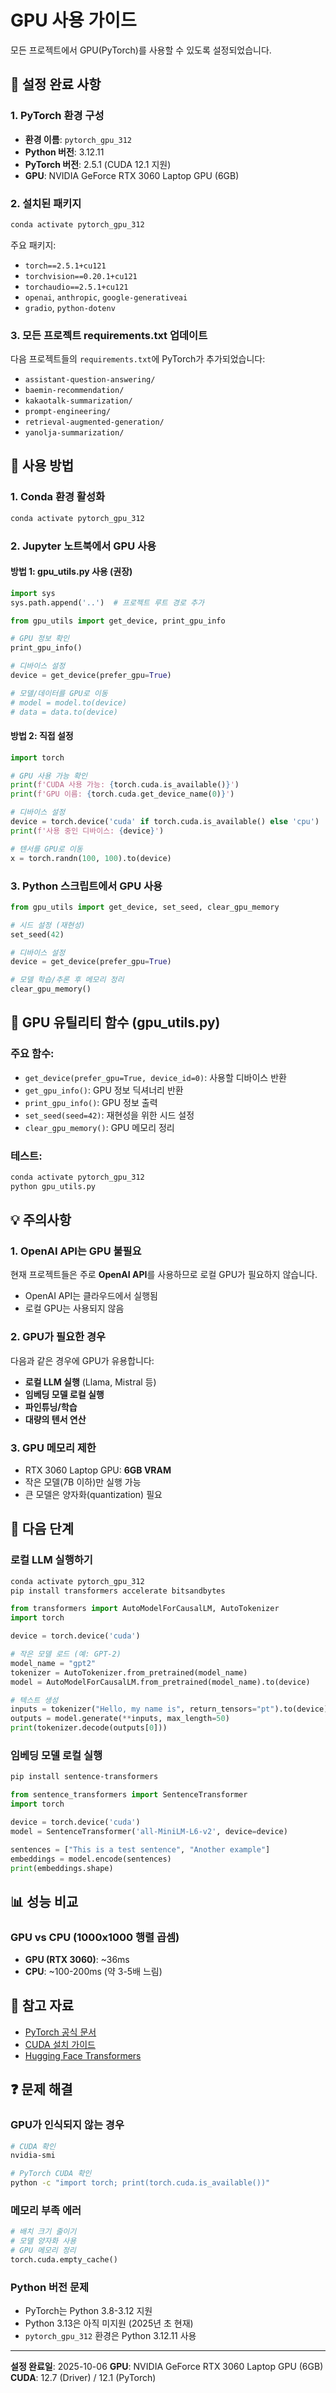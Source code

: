 # GPU 사용 가이드

모든 프로젝트에서 GPU(PyTorch)를 사용할 수 있도록 설정되었습니다.

## 🎯 설정 완료 사항

### 1. PyTorch 환경 구성
- **환경 이름**: `pytorch_gpu_312`
- **Python 버전**: 3.12.11
- **PyTorch 버전**: 2.5.1 (CUDA 12.1 지원)
- **GPU**: NVIDIA GeForce RTX 3060 Laptop GPU (6GB)

### 2. 설치된 패키지
```bash
conda activate pytorch_gpu_312
```

주요 패키지:
- `torch==2.5.1+cu121`
- `torchvision==0.20.1+cu121`
- `torchaudio==2.5.1+cu121`
- `openai`, `anthropic`, `google-generativeai`
- `gradio`, `python-dotenv`

### 3. 모든 프로젝트 requirements.txt 업데이트
다음 프로젝트들의 `requirements.txt`에 PyTorch가 추가되었습니다:
- `assistant-question-answering/`
- `baemin-recommendation/`
- `kakaotalk-summarization/`
- `prompt-engineering/`
- `retrieval-augmented-generation/`
- `yanolja-summarization/`

## 📝 사용 방법

### 1. Conda 환경 활성화
```bash
conda activate pytorch_gpu_312
```

### 2. Jupyter 노트북에서 GPU 사용

#### 방법 1: gpu_utils.py 사용 (권장)
```python
import sys
sys.path.append('..')  # 프로젝트 루트 경로 추가

from gpu_utils import get_device, print_gpu_info

# GPU 정보 확인
print_gpu_info()

# 디바이스 설정
device = get_device(prefer_gpu=True)

# 모델/데이터를 GPU로 이동
# model = model.to(device)
# data = data.to(device)
```

#### 방법 2: 직접 설정
```python
import torch

# GPU 사용 가능 확인
print(f'CUDA 사용 가능: {torch.cuda.is_available()}')
print(f'GPU 이름: {torch.cuda.get_device_name(0)}')

# 디바이스 설정
device = torch.device('cuda' if torch.cuda.is_available() else 'cpu')
print(f'사용 중인 디바이스: {device}')

# 텐서를 GPU로 이동
x = torch.randn(100, 100).to(device)
```

### 3. Python 스크립트에서 GPU 사용
```python
from gpu_utils import get_device, set_seed, clear_gpu_memory

# 시드 설정 (재현성)
set_seed(42)

# 디바이스 설정
device = get_device(prefer_gpu=True)

# 모델 학습/추론 후 메모리 정리
clear_gpu_memory()
```

## 🔧 GPU 유틸리티 함수 (gpu_utils.py)

### 주요 함수:
- `get_device(prefer_gpu=True, device_id=0)`: 사용할 디바이스 반환
- `get_gpu_info()`: GPU 정보 딕셔너리 반환
- `print_gpu_info()`: GPU 정보 출력
- `set_seed(seed=42)`: 재현성을 위한 시드 설정
- `clear_gpu_memory()`: GPU 메모리 정리

### 테스트:
```bash
conda activate pytorch_gpu_312
python gpu_utils.py
```

## 💡 주의사항

### 1. OpenAI API는 GPU 불필요
현재 프로젝트들은 주로 **OpenAI API**를 사용하므로 로컬 GPU가 필요하지 않습니다.
- OpenAI API는 클라우드에서 실행됨
- 로컬 GPU는 사용되지 않음

### 2. GPU가 필요한 경우
다음과 같은 경우에 GPU가 유용합니다:
- **로컬 LLM 실행** (Llama, Mistral 등)
- **임베딩 모델 로컬 실행**
- **파인튜닝/학습**
- **대량의 텐서 연산**

### 3. GPU 메모리 제한
- RTX 3060 Laptop GPU: **6GB VRAM**
- 작은 모델(7B 이하)만 실행 가능
- 큰 모델은 양자화(quantization) 필요

## 🚀 다음 단계

### 로컬 LLM 실행하기
```bash
conda activate pytorch_gpu_312
pip install transformers accelerate bitsandbytes
```

```python
from transformers import AutoModelForCausalLM, AutoTokenizer
import torch

device = torch.device('cuda')

# 작은 모델 로드 (예: GPT-2)
model_name = "gpt2"
tokenizer = AutoTokenizer.from_pretrained(model_name)
model = AutoModelForCausalLM.from_pretrained(model_name).to(device)

# 텍스트 생성
inputs = tokenizer("Hello, my name is", return_tensors="pt").to(device)
outputs = model.generate(**inputs, max_length=50)
print(tokenizer.decode(outputs[0]))
```

### 임베딩 모델 로컬 실행
```bash
pip install sentence-transformers
```

```python
from sentence_transformers import SentenceTransformer
import torch

device = torch.device('cuda')
model = SentenceTransformer('all-MiniLM-L6-v2', device=device)

sentences = ["This is a test sentence", "Another example"]
embeddings = model.encode(sentences)
print(embeddings.shape)
```

## 📊 성능 비교

### GPU vs CPU (1000x1000 행렬 곱셈)
- **GPU (RTX 3060)**: ~36ms
- **CPU**: ~100-200ms (약 3-5배 느림)

## 🔗 참고 자료
- [PyTorch 공식 문서](https://pytorch.org/docs/stable/index.html)
- [CUDA 설치 가이드](https://docs.nvidia.com/cuda/cuda-installation-guide-microsoft-windows/)
- [Hugging Face Transformers](https://huggingface.co/docs/transformers/index)

## ❓ 문제 해결

### GPU가 인식되지 않는 경우
```bash
# CUDA 확인
nvidia-smi

# PyTorch CUDA 확인
python -c "import torch; print(torch.cuda.is_available())"
```

### 메모리 부족 에러
```python
# 배치 크기 줄이기
# 모델 양자화 사용
# GPU 메모리 정리
torch.cuda.empty_cache()
```

### Python 버전 문제
- PyTorch는 Python 3.8-3.12 지원
- Python 3.13은 아직 미지원 (2025년 초 현재)
- `pytorch_gpu_312` 환경은 Python 3.12.11 사용

---

**설정 완료일**: 2025-10-06
**GPU**: NVIDIA GeForce RTX 3060 Laptop GPU (6GB)
**CUDA**: 12.7 (Driver) / 12.1 (PyTorch)

